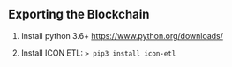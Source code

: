 ## Exporting the Blockchain

1. Install python 3.6+ https://www.python.org/downloads/

1. Install ICON ETL: `> pip3 install icon-etl`
